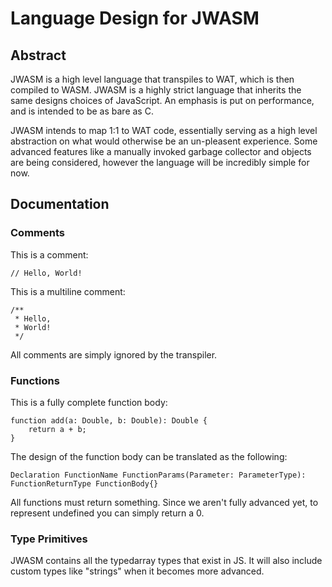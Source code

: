# Language Design for JWASM

## Abstract

JWASM is a high level language that transpiles to WAT, which is then compiled to WASM. JWASM is a highly strict language that inherits the same designs choices of JavaScript. An emphasis is put on performance, and is intended to be as bare as C.

JWASM intends to map 1:1 to WAT code, essentially serving as a high level abstraction on what would otherwise be an un-pleasent experience. Some advanced features like a manually invoked garbage collector and objects are being considered, however the language will be incredibly simple for now.

## Documentation

### Comments

This is a comment:
```
// Hello, World!
```

This is a multiline comment:
```
/**
 * Hello,
 * World!
 */
```

All comments are simply ignored by the transpiler.

### Functions

This is a fully complete function body:
```
function add(a: Double, b: Double): Double {
    return a + b;
}
```

The design of the function body can be translated as the following:

```
Declaration FunctionName FunctionParams(Parameter: ParameterType): FunctionReturnType FunctionBody{}
```

All functions must return something. Since we aren't fully advanced yet, to represent undefined you can simply return a 0.

### Type Primitives

JWASM contains all the typedarray types that exist in JS. It will also include custom types like "strings" when it becomes more advanced.
